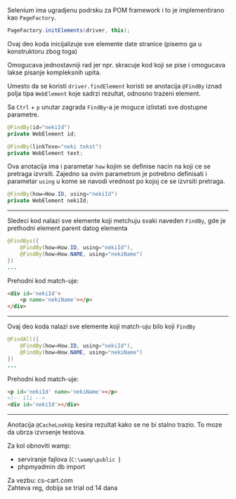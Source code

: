 Selenium ima ugradjenu podrsku za POM framework i to je implementirano kao `PageFactory`.

```Java
PageFactory.initElements(driver, this);
```

Ovaj deo koda inicijalizuje sve elemente date stranice (pisemo ga u konstruktoru zbog toga)

Omogucava jednostavniji rad jer npr. skracuje kod koji se pise i omogucava lakse pisanje kompleksnih upita.

Umesto da se koristi `driver.findElement` koristi se anotacija `@FindBy` iznad polja tipa `WebElement` koje sadrzi rezultat, odnosno trazeni element.

Sa `Ctrl` + `p` unutar zagrada `FindBy`-a je moguce izlistati sve dostupne parametre.

```Java
@FindBy(id="nekiId")
private WebElement id;

@FindBy(linkTexe="neki tekst")
private WebElement text;
```


Ova anotacija ima i parametar `how` kojim se definise nacin na koji ce se pretraga izvrsiti. Zajedno sa ovim parametrom je potrebno definisati i
parametar `using` u kome se navodi vrednost po kojoj ce se izvrsiti pretraga.

```Java
@FindBy(how=How.ID, using="nekiId")
private WebElement nekiId;
```

---

Sledeci kod nalazi sve elemente koji metchuju svaki naveden `FindBy`, gde je prethodni element parent datog elementa
```Java
@FindBys({
    @FindBy(how=How.ID, using="nekiId"),
    @FindBy(how=How.NAME, using="nekiName")
})
...
```

Prehodni kod match-uje: 
```Html
<div id='nekiId'>
    <p name='nekiName'></p>
</div>
```

---

Ovaj deo koda nalazi sve elemente koji match-uju bilo koji `FindBy`
```Java
@FindAll({
    @FindBy(how=How.ID, using="nekiId"),
    @FindBy(how=How.NAME, using="nekiName")
})
...
```

Prehodni kod match-uje: 
```Html
<p id='nekiId' name='nekiName'></p>
<!-- ili -->
<div id='nekiId'></div>
```

---

Anotacija `@CacheLookUp` kesira rezultat kako se ne bi stalno trazio. To moze da ubrza izvrsenje testova.

Za kol obnoviti wamp:
- serviranje fajlova (`C:\wamp\public `)
- phpmyadmin db import

Za vezbu: cs-cart.com  
Zahteva reg, dobija se trial od 14 dana
